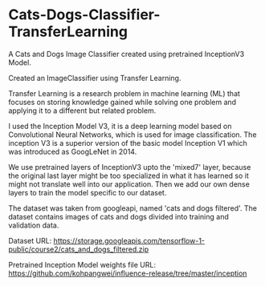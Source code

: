 # Cats-Dogs-Classifier-TransferLearning
A Cats and Dogs Image Classifier created using pretrained InceptionV3 Model.

Created an ImageClassifier using Transfer Learning.

Transfer Learning is a research problem in machine learning (ML) that focuses on storing knowledge gained while solving one problem and applying it to a different but related problem.

I used the Inception Model V3, it is a deep learning model based on Convolutional Neural Networks, which is used for image classification. The inception V3 is a superior version of the basic model Inception V1 which was introduced as GoogLeNet in 2014.

We use pretrained layers of InceptionV3 upto the 'mixed7' layer, because the original last layer might be too specialized in what it has learned so it might not translate well into our application. Then we add our own dense layers to train the model specific to our dataset.

The dataset was taken from googleapi, named 'cats and dogs filtered'. The dataset contains images of cats and dogs divided into training and validation data.

Dataset URL: https://storage.googleapis.com/tensorflow-1-public/course2/cats_and_dogs_filtered.zip

Pretrained Inception Model weights file URL: https://github.com/kohpangwei/influence-release/tree/master/inception
